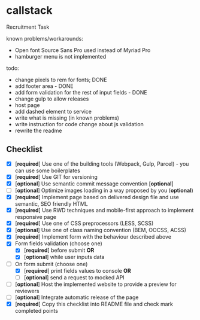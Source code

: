 # callstack
Recruitment Task


known problems/workarounds:
- Open font Source Sans Pro used instead of Myriad Pro
- hamburger menu is not implemented

todo:
- change pixels to rem for fonts; DONE
- add footer area - DONE
- add form validation for the rest of input fields - DONE
- change gulp to allow releases
- host page 
- add dashed element to service
- write what is missing (in known problems)
- write instruction for code change about js validation
- rewrite the readme

## Checklist

- [x] [**required**] Use one of the building tools (Webpack, Gulp, Parcel) - you can use some boilerplates 
- [x] [**required**] Use GIT for versioning 
- [x] [**optional**] Use semantic commit message convention [**optional**]
- [ ] [**optional**] Optimize images loading in a way proposed by you (**optional**)
- [x] [**required**] Implement page based on delivered design file and use semantic, SEO friendly HTML 
- [x] [**required**] Use RWD techniques and mobile-first approach to implement responsive page 
- [x] [**required**] Use one of CSS preprocessors (LESS, SCSS) 
- [x] [**optional**] Use one of class naming convention (BEM, OOCSS, ACSS) 
- [x] [**required**] Implement form with the behaviour described above 
- [x] Form fields validation (choose one)
  - [x] [**required**] before submit **OR** 
  - [x] [**optional**] while user inputs data
      
- [ ] On form submit (choose one)
  - [x] [**required**] print fields values to console **OR** 
  - [ ] [**optional**] send a request to mocked API
- [ ] [**optional**] Host the implemented website to provide a preview for reviewers 
- [ ] [**optional**] Integrate automatic release of the page 
- [x] [**required**] Copy this checklist into README file and check mark completed points 